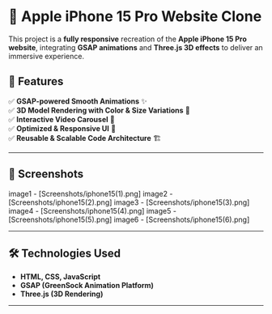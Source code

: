 # 🚀 Apple iPhone 15 Pro Website Clone

This project is a **fully responsive** recreation of the **Apple iPhone 15 Pro website**, integrating **GSAP animations** and **Three.js 3D effects** to deliver an immersive experience.

## 🌟 Features

✅ **GSAP-powered Smooth Animations** ✨  
✅ **3D Model Rendering with Color & Size Variations** 🎨  
✅ **Interactive Video Carousel** 🎥  
✅ **Optimized & Responsive UI** 📱  
✅ **Reusable & Scalable Code Architecture** 🏗️  

---

## 📸 Screenshots

image1 - [Screenshots/iphone15(1).png]
image2 - [Screenshots/iphone15(2).png]
image3 - [Screenshots/iphone15(3).png]
image4 - [Screenshots/iphone15(4).png]
image5 - [Screenshots/iphone15(5).png]
image6 - [Screenshots/iphone15(6).png]

---

## 🛠️ Technologies Used

- **HTML, CSS, JavaScript**
- **GSAP (GreenSock Animation Platform)**
- **Three.js (3D Rendering)**

---
